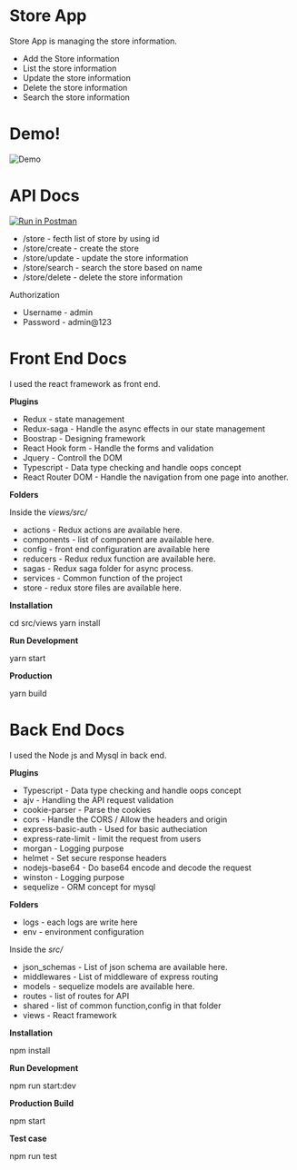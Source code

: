 # Store App

Store App is managing the store information.

  - Add the Store information
  - List the store information
  - Update the store information
  - Delete the store information
  - Search the store information

# Demo!

![Demo](../master/docs/demo.gif)

# API Docs

[![Run in Postman](https://run.pstmn.io/button.svg)](https://app.getpostman.com/run-collection/64f0ec9f938782838df7#?env%5BDEVELOPMENT%5D=W3sia2V5IjoiZW5kX3BvaW50IiwidmFsdWUiOiJodHRwOi8vbG9jYWxob3N0OjQwMDAvIiwiZW5hYmxlZCI6dHJ1ZX1d)

  - /store - fecth list of store by using id
  - /store/create - create the store
  - /store/update - update the store information
  - /store/search - search the store based on name
  - /store/delete - delete the store information

Authorization
   
  - Username - admin
  - Password - admin@123

# Front End Docs

I used the react framework as front end. 

**Plugins** 
  
  - Redux - state management
  - Redux-saga - Handle the async effects in our state management
  - Boostrap - Designing framework
  - React Hook form - Handle the forms and validation
  - Jquery - Controll the DOM
  - Typescript - Data type checking and handle oops concept
  - React Router DOM - Handle the navigation from one page into another.

**Folders** 
    
  Inside the *views/src/*
  - actions - Redux actions are available here.
  - components - list of component are available here.
  - config - front end configuration are available here
  - reducers - Redux redux function are available here. 
  - sagas - Redux saga folder for async process.
  - services - Common function of the project
  - store - redux store files are available here.
 
**Installation**

  cd src/views
  yarn install

**Run Development**

  yarn start

**Production**

  yarn build

# Back End Docs

I used the Node js and Mysql in back end.

**Plugins** 
  
  - Typescript - Data type checking and handle oops concept
  - ajv - Handling the API request validation 
  - cookie-parser - Parse the cookies
  - cors - Handle the CORS / Allow the headers and origin
  - express-basic-auth - Used for basic autheciation
  - express-rate-limit - limit the request from users
  - morgan - Logging purpose
  - helmet - Set secure response headers
  - nodejs-base64 - Do base64 encode and decode the request
  - winston - Logging purpose
  - sequelize - ORM concept for mysql

**Folders** 
    
  - logs - each logs are write here
  - env - environment configuration 

  Inside the *src/*

  - json_schemas - List of json schema are available here. 
  - middlewares - List of middleware of express routing
  - models - sequelize models are available here.  
  - routes - list of routes for API
  - shared - list of common function,config in that folder
  - views - React framework

**Installation**

  npm install

**Run Development**

  npm run start:dev

**Production Build**

  npm start

**Test case**

  npm run test

